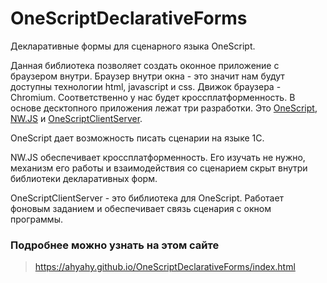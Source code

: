# OneScriptDeclarativeForms
Декларативные формы для сценарного языка OneScript.

Данная библиотека позволяет создать оконное приложение с браузером внутри. Браузер внутри окна - это значит нам будут доступны технологии html, javascript и css. Движок браузера - Chromium. Соответственно у нас будет кроссплатформенность. В основе десктопного приложения лежат три разработки. Это [OneScript](https://oscript.io/), [NW.JS](https://nwjs.io/) и [OneScriptClientServer](https://github.com/ahyahy/OneScriptClientServer).

OneScript дает возможность писать сценарии на языке 1С.

NW.JS обеспечивает кроссплатформенность. Его изучать не нужно, механизм его работы и взаимодействия со сценарием скрыт внутри библиотеки декларативных форм.

OneScriptClientServer - это библиотека для OneScript. Работает фоновым заданием и обеспечивает связь сценария с окном программы.

### Подробнее можно узнать на этом сайте

> <https://ahyahy.github.io/OneScriptDeclarativeForms/index.html>
